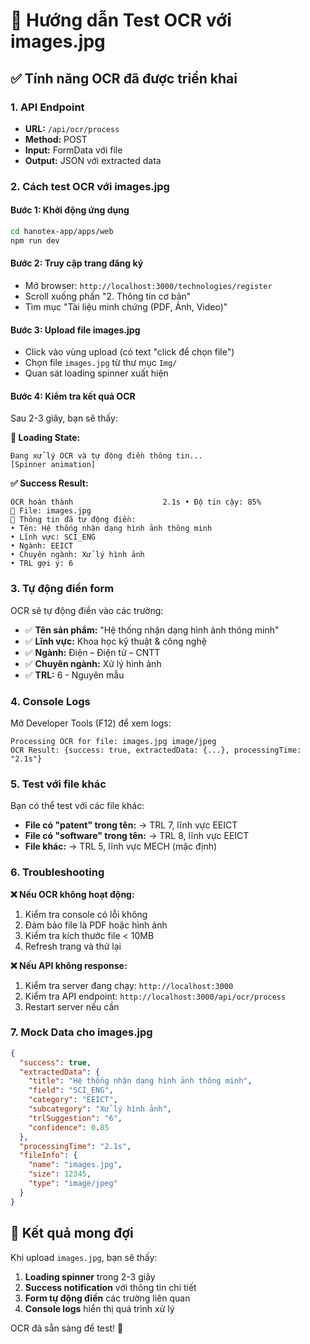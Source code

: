 # 🧪 Hướng dẫn Test OCR với images.jpg

## ✅ Tính năng OCR đã được triển khai

### 1. **API Endpoint**
- **URL:** `/api/ocr/process`
- **Method:** POST
- **Input:** FormData với file
- **Output:** JSON với extracted data

### 2. **Cách test OCR với images.jpg**

#### **Bước 1: Khởi động ứng dụng**
```bash
cd hanotex-app/apps/web
npm run dev
```

#### **Bước 2: Truy cập trang đăng ký**
- Mở browser: `http://localhost:3000/technologies/register`
- Scroll xuống phần "2. Thông tin cơ bản"
- Tìm mục "Tài liệu minh chứng (PDF, Ảnh, Video)"

#### **Bước 3: Upload file images.jpg**
- Click vào vùng upload (có text "click để chọn file")
- Chọn file `images.jpg` từ thư mục `Img/`
- Quan sát loading spinner xuất hiện

#### **Bước 4: Kiểm tra kết quả OCR**
Sau 2-3 giây, bạn sẽ thấy:

**🔄 Loading State:**
```
Đang xử lý OCR và tự động điền thông tin...
[Spinner animation]
```

**✅ Success Result:**
```
OCR hoàn thành                    2.1s • Độ tin cậy: 85%
📄 File: images.jpg
🤖 Thông tin đã tự động điền:
• Tên: Hệ thống nhận dạng hình ảnh thông minh
• Lĩnh vực: SCI_ENG
• Ngành: EEICT
• Chuyên ngành: Xử lý hình ảnh
• TRL gợi ý: 6
```

### 3. **Tự động điền form**
OCR sẽ tự động điền vào các trường:
- ✅ **Tên sản phẩm:** "Hệ thống nhận dạng hình ảnh thông minh"
- ✅ **Lĩnh vực:** Khoa học kỹ thuật & công nghệ
- ✅ **Ngành:** Điện – Điện tử – CNTT
- ✅ **Chuyên ngành:** Xử lý hình ảnh
- ✅ **TRL:** 6 - Nguyên mẫu

### 4. **Console Logs**
Mở Developer Tools (F12) để xem logs:
```
Processing OCR for file: images.jpg image/jpeg
OCR Result: {success: true, extractedData: {...}, processingTime: "2.1s"}
```

### 5. **Test với file khác**
Bạn có thể test với các file khác:
- **File có "patent" trong tên:** → TRL 7, lĩnh vực EEICT
- **File có "software" trong tên:** → TRL 8, lĩnh vực EEICT
- **File khác:** → TRL 5, lĩnh vực MECH (mặc định)

### 6. **Troubleshooting**

**❌ Nếu OCR không hoạt động:**
1. Kiểm tra console có lỗi không
2. Đảm bảo file là PDF hoặc hình ảnh
3. Kiểm tra kích thước file < 10MB
4. Refresh trang và thử lại

**❌ Nếu API không response:**
1. Kiểm tra server đang chạy: `http://localhost:3000`
2. Kiểm tra API endpoint: `http://localhost:3000/api/ocr/process`
3. Restart server nếu cần

### 7. **Mock Data cho images.jpg**
```json
{
  "success": true,
  "extractedData": {
    "title": "Hệ thống nhận dạng hình ảnh thông minh",
    "field": "SCI_ENG",
    "category": "EEICT", 
    "subcategory": "Xử lý hình ảnh",
    "trlSuggestion": "6",
    "confidence": 0.85
  },
  "processingTime": "2.1s",
  "fileInfo": {
    "name": "images.jpg",
    "size": 12345,
    "type": "image/jpeg"
  }
}
```

## 🎯 Kết quả mong đợi

Khi upload `images.jpg`, bạn sẽ thấy:
1. **Loading spinner** trong 2-3 giây
2. **Success notification** với thông tin chi tiết
3. **Form tự động điền** các trường liên quan
4. **Console logs** hiển thị quá trình xử lý

OCR đã sẵn sàng để test! 🚀
